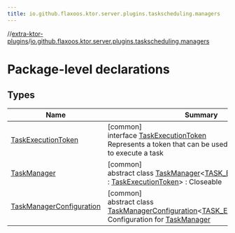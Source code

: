 ```yaml
---
title: io.github.flaxoos.ktor.server.plugins.taskscheduling.managers
---
```

//[extra-ktor-plugins](../../index.md)/[io.github.flaxoos.ktor.server.plugins.taskscheduling.managers](index.md)



# Package-level declarations



## Types


| Name | Summary |
|---|---|
| [TaskExecutionToken](-task-execution-token/index.md) | [common]<br>interface [TaskExecutionToken](-task-execution-token/index.md)<br>Represents a token that can be used to grant permission to execute a task |
| [TaskManager](-task-manager/index.md) | [common]<br>abstract class [TaskManager](-task-manager/index.md)&lt;[TASK_EXECUTION_TOKEN](-task-manager/index.md) : [TaskExecutionToken](-task-execution-token/index.md)&gt; : Closeable |
| [TaskManagerConfiguration](-task-manager-configuration/index.md) | [common]<br>abstract class [TaskManagerConfiguration](-task-manager-configuration/index.md)&lt;[TASK_EXECUTION_TOKEN](-task-manager-configuration/index.md)&gt;<br>Configuration for [TaskManager](-task-manager/index.md) |

